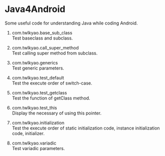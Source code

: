 Java4Android
============

Some useful code for understanding Java while coding Android.  
 1. com.twlkyao.base_sub_class    
Test baseclass and subclass.  

 2. com.twlkyao.call_super_method  
Test calling super method from subclass.  

 3. com.twlkyao.generics  
Test generic parameters. 
 
 4. com.twlkyao.test_default  
Test the execute order of switch-case. 
 
 5. com.twlkyao.test_getclass  
Test the function of getClass method.  

 6. com.twlkyao.test_this  
Display the necessary of using this pointer.  

 7. com.twlkyao.initialization  
Test the execute order of static initialization code, instance initialization code, initializer. 
 
 8. com.twlkyao.variadic  
Test variadic parameters.  